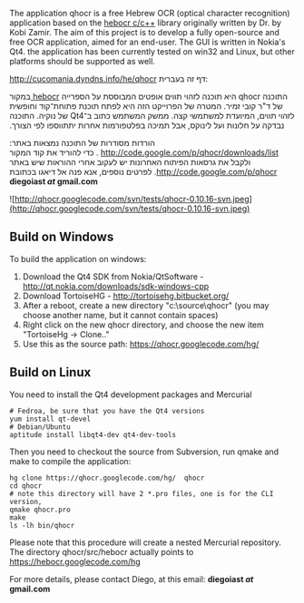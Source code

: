 The application qhocr is a free Hebrew OCR (optical character recognition) application based on the [hebocr c/c++](http://code.google.com/p/hebocr/) library originally written by Dr. by Kobi Zamir. The aim of this project is to develop a fully open-source and free OCR application, aimed for an end-user. The GUI is written in Nokia's Qt4. the application has been currently tested on win32 and Linux, but other platforms should be supported as well.


http://cucomania.dyndns.info/he/qhocr דף זה בעברית:

‫התוכנה qhocr היא תוכנה לזהוי תווים אופטים המבוססת על הספרייה [hebocr ](http://code.google.com/p/hebocr) במקור של ד"ר קובי זמיר. המטרה של הפרוייקט הזה היא לפתח תוכנת פתוחת־קוד וחופשית לזהוי תווים, המיועדת למשתמשי קצה. ממשק המשתמש כתוב ב־Qt4 של נוקיה. התוכנה נבדקה על חלונות ועל לינוקס, אבל תמיכה בפלטפורמות אחרות יתתווספו לפי הצורך.‬

‫הורדות מסודרות של התוכנה נמצאות באתר: http://code.google.com/p/qhocr/downloads/list . כדי להוריד את קוד המקור ולקבל את גרסאות הפיתוח האחרונות יש לעקוב אחרי ההוראות שיש באתר http://code.google.com/p/qhocr. ‬
לפרטים נוספים, אנא פנה אל דיאגו בכתובת
**diegoiast _at_ gmail.com**

![http://qhocr.googlecode.com/svn/tests/qhocr-0.10.16-svn.jpeg](http://qhocr.googlecode.com/svn/tests/qhocr-0.10.16-svn.jpeg)
‬
## Build on Windows ##
To build the application on windows:
  1. Download the Qt4 SDK from Nokia/QtSoftware - http://qt.nokia.com/downloads/sdk-windows-cpp
  1. Download TortoiseHG - http://tortoisehg.bitbucket.org/
  1. After a reboot, create a new directory "c:\source\qhocr" (you may choose another name, but it cannot contain spaces)
  1. Right click on the new qhocr directory, and choose the new item "TortoiseHg -> Clone.."
  1. Use this as the source path: https://qhocr.googlecode.com/hg/

## Build on Linux ##
You need to install the Qt4 development packages and Mercurial
```
# Fedroa, be sure that you have the Qt4 versions
yum install qt-devel
# Debian/Ubuntu
aptitude install libqt4-dev qt4-dev-tools
```

Then you need to checkout the source from Subversion, run qmake and make to compile the application:
```
hg clone https://qhocr.googlecode.com/hg/  qhocr
cd qhocr
# note this directory will have 2 *.pro files, one is for the CLI version, 
qmake qhocr.pro
make
ls -lh bin/qhocr

```

Please note that this procedure will create a nested Mercurial repository. The directory qhocr/src/hebocr actually points to https://hebocr.googlecode.com/hg

For more details, please contact Diego, at this email:
**diegoiast _at_ gmail.com**